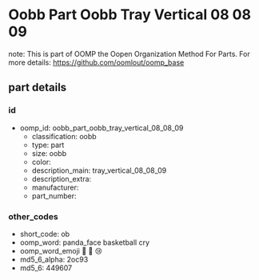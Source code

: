 # Oobb Part Oobb Tray Vertical 08 08 09  

note: This is part of OOMP the Oopen Organization Method For Parts. For more details: https://github.com/oomlout/oomp_base

##  part details





### id
* oomp_id: oobb_part_oobb_tray_vertical_08_08_09
  * classification: oobb
  * type: part
  * size: oobb
  * color: 
  * description_main: tray_vertical_08_08_09
  * description_extra: 
  * manufacturer: 
  * part_number: 

### other_codes
* short_code: ob
* oomp_word: panda_face basketball cry
* oomp_word_emoji :panda_face: :basketball: :cry:
* md5_6_alpha: 2oc93
* md5_6: 449607
